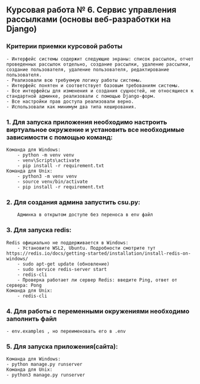 ## Курсовая работа № 6. Сервис управления рассылками (основы веб-разработки на Django)

### Критерии приемки курсовой работы
    - Интерфейс системы содержит следующие экраны: список рассылок, отчет проведенных рассылок отдельно, создание рассылки, удаление рассылки, создание пользователя, удаление пользователя, редактирование пользователя.
    - Реализовали всю требуемую логику работы системы.
    - Интерфейс понятен и соответствует базовым требованиям системы.
    - Все интерфейсы для изменения и создания сущностей, не относящиеся к стандартной админке, реализовали с помощью Django-форм.
    - Все настройки прав доступа реализовали верно.
    - Использовали как минимум два типа кеширования.
### 1. Для запуска приложения необходимо настроить виртуальное окружение и установить все необходимые зависимости с помощью команд:
    Команда для Windows:
        - python -m venv venv
        - venv\Scripts\activate
        - pip install -r requirement.txt
    Команда для Unix:
        - python3 -m venv venv
        - source venv/bin/activate 
        - pip install -r requirement.txt
### 2. Для создания админа запустить csu.py:
        Админка в открытом доступе без переноса в env файл
### 3. Для запуска redis:
    Redis официально не поддерживается в Windows: 
        - Установите WSL2, Ubuntu. Подробности смотрите тут https://redis.io/docs/getting-started/installation/install-redis-on-windows/
        - sudo apt-get update (обновление)
        - sudo service redis-server start
        - redis-cli
        - Проверка работает ли сервер Redis: введите Ping, ответ от сервера: Pong
    Команда для Unix:
        - redis-cli

### 4. Для работы с переменными окружениями необходимо заполнить файл
    - env.examples , но переименовать его в .env

### 5. Для запуска приложения(сайта): 
    Команда для Windows:
    - python manage.py runserver
    Команда для Unix:
    - python3 manage.py runserver
